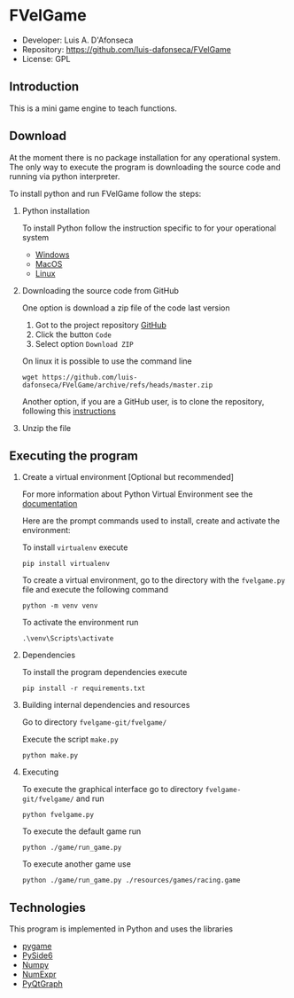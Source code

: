 
# FVelGame

- Developer: Luis A. D'Afonseca
- Repository: https://github.com/luis-dafonseca/FVelGame
- License: GPL

## Introduction

This is a mini game engine to teach functions.

## Download

At the moment there is no package installation for any operational system.
The only way to execute the program is downloading the source code and
running via python interpreter.

To install python and run FVelGame follow the steps:

1. Python installation

    To install Python follow the instruction specific to for your operational system

    - [Windows](https://docs.python-guide.org/starting/install3/win/#pipenv-virtual-environments)
    - [MacOS](https://docs.python-guide.org/starting/install3/osx/)
    - [Linux](https://docs.python-guide.org/starting/install3/linux/#install3-linux)


2. Downloading the source code from GitHub

    One option is download a zip file of the code last version

    1. Got to the project repository [GitHub](https://github.com/luis-dafonseca/FVelGame)
    2. Click the button  `Code`
    3. Select option `Download ZIP`

    On linux it is possible to use the command line

    ```
    wget https://github.com/luis-dafonseca/FVelGame/archive/refs/heads/master.zip
    ```

    Another option, if you are a GitHub user, is to clone the repository, following this [instructions](https://docs.github.com/en/repositories/creating-and-managing-repositories/cloning-a-repository)

3. Unzip the file

## Executing the program

1. Create a virtual environment [Optional but recommended]

    For more information about Python Virtual Environment see the [documentation](https://docs.python.org/3/library/venv.html)

    Here are the prompt commands used to install, create and activate the environment:

    To install `virtualenv` execute

    ```
    pip install virtualenv
    ```

    To create a virtual environment, go to the directory with the `fvelgame.py` file and execute the following command

    ```
    python -m venv venv
    ```

    To activate the environment run

    ```
    .\venv\Scripts\activate
    ```
2. Dependencies

    To install the program dependencies execute

    ```
    pip install -r requirements.txt
    ```

3. Building internal dependencies and resources

    Go to directory `fvelgame-git/fvelgame/`

    Execute the script `make.py`

    ```
    python make.py
    ```

4. Executing

    To execute the graphical interface go to directory `fvelgame-git/fvelgame/` and run

    ```
    python fvelgame.py
    ```

    To execute the default game run

    ```
    python ./game/run_game.py
    ```

    To execute another game use

    ```
    python ./game/run_game.py ./resources/games/racing.game
    ```

## Technologies

This program is implemented in Python and uses the libraries

- [pygame](https://www.pygame.org)
- [PySide6](https://wiki.qt.io/Qt_for_Python)
- [Numpy](https://numpy.org)
- [NumExpr](https://pypi.org/project/numexpr/2.6.1)
- [PyQtGraph](https://pypi.org/project/pyqtgraph)
